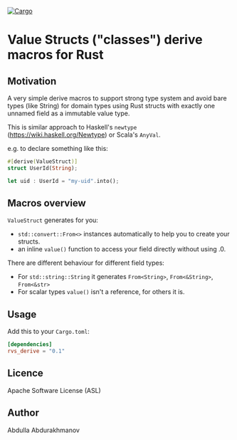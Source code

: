 [![Cargo](https://img.shields.io/crates/v/rvs_derive.svg)](https://crates.io/crates/rvs_derive)

# Value Structs ("classes") derive macros for Rust

## Motivation
A very simple derive macros to support strong type system and avoid bare types (like String) 
for domain types using Rust structs with exactly one unnamed field as a immutable value type.

This is similar approach to Haskell's `newtype` (https://wiki.haskell.org/Newtype) or Scala's `AnyVal`. 

e.g. to declare something like this:
```rust
#[derive(ValueStruct)]
struct UserId(String);

let uid : UserId = "my-uid".into();
```

## Macros overview

`ValueStruct` generates for you:
 - `std::convert::From<>` instances automatically to help you to create your structs.
 - an inline `value()` function to access your field directly without using .0.

There are different behaviour for different field types:
- For `std::string::String` it generates `From<String>`, `From<&String>`, `From<&str>`
- For scalar types `value()` isn't a reference, for others it is.
 
## Usage

Add this to your `Cargo.toml`:

```toml
[dependencies]
rvs_derive = "0.1"
``` 

## Licence
Apache Software License (ASL)

## Author
Abdulla Abdurakhmanov
